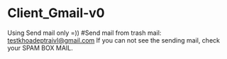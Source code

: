 # Client_Gmail-v0
Using Send mail only =))
#Send mail from trash mail: testkhoadeptraivl@gmail.com
If you can not see the sending mail, check your SPAM BOX MAIL.
